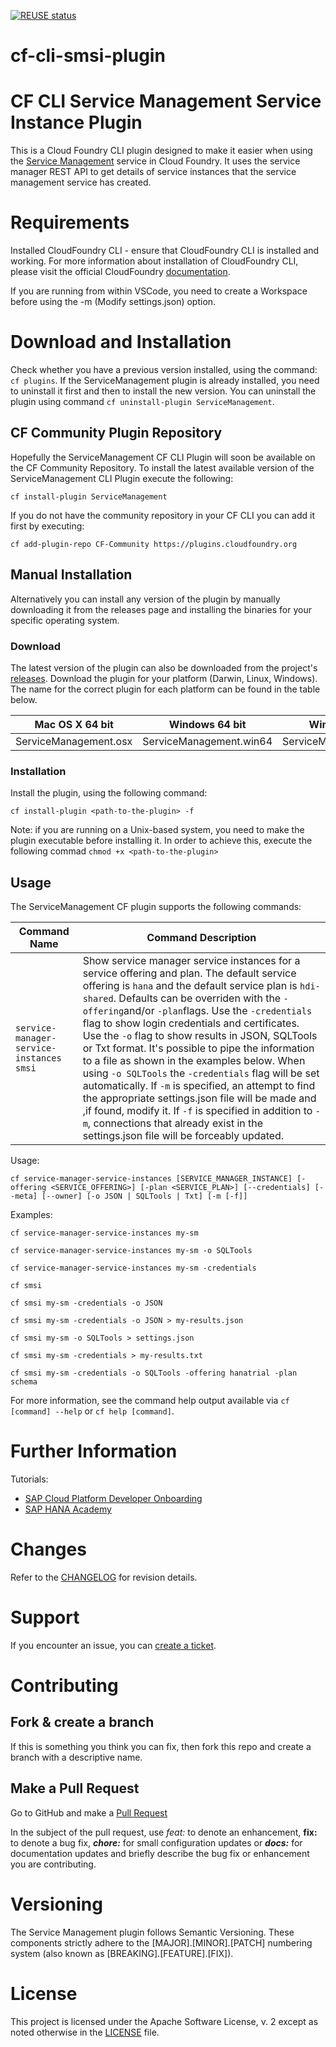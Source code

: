 <!--
SPDX-FileCopyrightText: 2020 Andrew Lunde <andrew.lunde@sap.com>

SPDX-License-Identifier: Apache-2.0
-->
[![REUSE status](https://api.reuse.software/badge/github.com/SAP-samples/cloud-sfsf-benefits-ext)](https://api.reuse.software/info/github.com/SAP-samples/cloud-sfsf-benefits-ext)

# cf-cli-smsi-plugin 
# CF CLI Service Management Service Instance Plugin

This is a Cloud Foundry CLI plugin designed to make it easier when using the [Service Management](https://help.sap.com/viewer/product/SERVICEMANAGEMENT/Cloud/en-US) service in Cloud Foundry. It uses the service manager REST API to get details of service instances that the service management service has created.

# Requirements
Installed CloudFoundry CLI - ensure that CloudFoundry CLI is installed and working. For more information about installation of CloudFoundry CLI, please visit the official CloudFoundry [documentation](https://docs.cloudfoundry.org/cf-cli/install-go-cli.html).

If you are running from within VSCode, you need to create a Workspace before using the -m (Modify settings.json) option.

# Download and Installation

Check whether you have a previous version installed, using the command: `cf plugins`. If the ServiceManagement plugin is already installed, you need to uninstall it first and then to install the new version. You can uninstall the plugin using command `cf uninstall-plugin ServiceManagement`.

## CF Community Plugin Repository

Hopefully the ServiceManagement CF CLI Plugin will soon be available on the CF Community Repository. To install the latest available version of the ServiceManagement CLI Plugin execute the following:

`cf install-plugin ServiceManagement`

If you do not have the community repository in your CF CLI you can add it first by executing:

`cf add-plugin-repo CF-Community https://plugins.cloudfoundry.org`

## Manual Installation

Alternatively you can install any version of the plugin by manually downloading it from the releases page and installing the binaries for your specific operating system.

### Download
The latest version of the plugin can also be downloaded from the project's [releases](https://github.com/SAP/cf-cli-smsi-plugin/releases/latest). Download the plugin for your platform (Darwin, Linux, Windows). The name for the correct plugin for each platform can be found in the table below.

Mac OS X 64 bit | Windows 64 bit | Windows 32 bit | Linux 64 bit | Linux 32 bit
--- | --- | --- | --- | ---
ServiceManagement.osx | ServiceManagement.win64 | ServiceManagement.win32 | ServiceManagement.linux64 | ServiceManagement.linux32

### Installation
Install the plugin, using the following command:
```
cf install-plugin <path-to-the-plugin> -f
```
Note: if you are running on a Unix-based system, you need to make the plugin executable before installing it. In order to achieve this, execute the following commad `chmod +x <path-to-the-plugin>`

## Usage
The ServiceManagement CF plugin supports the following commands:

Command Name | Command Description
--- | ---
`service-manager-service-instances` `smsi` | Show service manager service instances for a service offering and plan. The default service offering is `hana` and the default service plan is `hdi-shared`. Defaults can be overriden with the `-offering`and/or `-plan`flags. Use the `-credentials` flag to show login credentials and certificates. Use the `-o` flag to show results in JSON, SQLTools or Txt format. It's possible to pipe the information to a file as shown in the examples below. When using `-o SQLTools` the `-credentials` flag will be set automatically. If `-m` is specified, an attempt to find the appropriate settings.json file will be made and ,if found, modify it.  If `-f` is specified in addition to `-m`, connections that already exist in the settings.json file will be forceably updated.

Usage:

```cf service-manager-service-instances [SERVICE_MANAGER_INSTANCE] [-offering <SERVICE_OFFERING>] [-plan <SERVICE_PLAN>] [--credentials] [--meta] [--owner] [-o JSON | SQLTools | Txt] [-m [-f]]```

Examples:

```cf service-manager-service-instances my-sm```

```cf service-manager-service-instances my-sm -o SQLTools```

```cf service-manager-service-instances my-sm -credentials```

```cf smsi```

```cf smsi my-sm -credentials -o JSON```

```cf smsi my-sm -credentials -o JSON > my-results.json```

```cf smsi my-sm -o SQLTools > settings.json```

```cf smsi my-sm -credentials > my-results.txt```

```cf smsi my-sm -credentials -o SQLTools -offering hanatrial -plan schema```

For more information, see the command help output available via `cf [command] --help` or `cf help [command]`.

# Further Information
Tutorials:
- [SAP Cloud Platform Developer Onboarding](https://www.youtube.com/playlist?list=PLkzo92owKnVw3l4fqcLoQalyFi9K4-UdY)
- [SAP HANA Academy](https://www.youtube.com/saphanaacademy)

# Changes

Refer to the [CHANGELOG](CHANGELOG.md) for revision details.

# Support

If you encounter an issue, you can [create a ticket](issues/new/choose).

# Contributing

## Fork & create a branch
If this is something you think you can fix, then fork this repo and create a branch with a descriptive name.

## Make a Pull Request
Go to GitHub and make a [Pull Request](pulls)

In the subject of the pull request, use *feat:* to denote an enhancement, **fix:** to denote a bug fix, ***chore:*** for small configuration updates or ***docs:*** for documentation updates and briefly describe the bug fix or enhancement you are contributing.

# Versioning
The Service Management plugin follows Semantic Versioning. These components strictly adhere to the [MAJOR].[MINOR].[PATCH] numbering system (also known as [BREAKING].[FEATURE].[FIX]).

# License

This project is licensed under the Apache Software License, v. 2 except as noted otherwise in the [LICENSE](LICENSES/Apache-2.0.txt) file.
